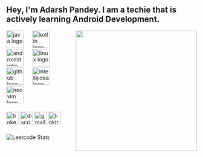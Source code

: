 <h2 align="left">Hey, I'm Adarsh Pandey. I am a techie that is actively learning Android Development.</h2>
<img align="right" height="320" src="https://i.pinimg.com/originals/f3/1b/57/f31b57364bdd0342899b8bcad2d24f26.jpg"  />

<div align="left">
  
  <img src="https://skillicons.dev/icons?i=java" height="46" alt="java logo"  />
  <img width="15" />
  <img src="https://skillicons.dev/icons?i=kotlin" height="46" alt="kotlin logo"  />
  <img width="15" />
  <img src="https://skillicons.dev/icons?i=androidstudio" height="46" alt="androidstudio logo"  />
  <img width="15" />
  <img src="https://skillicons.dev/icons?i=linux" height="46" alt="linux logo"  />
  <img width="15" />
  <img src="https://skillicons.dev/icons?i=github" height="46" alt="github logo"  />
  <img width="15" />
  <img src="https://skillicons.dev/icons?i=idea" height="46" alt="intellijidea logo"  />
  <img width="15" />
  <img src="https://skillicons.dev/icons?i=neovim" height="46" alt="neovim logo"  />
</div>


###

<div align="left">
  <img src="https://img.shields.io/static/v1?message=LinkedIn&logo=linkedin&label=&color=0077B5&logoColor=white&labelColor=&style=for-the-badge" height="33" alt="linkedin logo"  />
  <img src="https://img.shields.io/static/v1?message=Discord&logo=discord&label=&color=7289DA&logoColor=white&labelColor=&style=for-the-badge" height="33" alt="discord logo"  />
  <img src="https://img.shields.io/static/v1?message=Gmail&logo=gmail&label=&color=D14836&logoColor=white&labelColor=&style=for-the-badge" height="33" alt="gmail logo"  />
  <img src="https://img.shields.io/static/v1?message=Linktree&logo=linktree&label=&color=1de9b6&logoColor=white&labelColor=&style=for-the-badge" height="33" alt="linktree logo"  />
</div>

###
![Leetcode Stats](https://leetcard.jacoblin.cool/adarshpandey18?theme=dark&font=Roboto)


